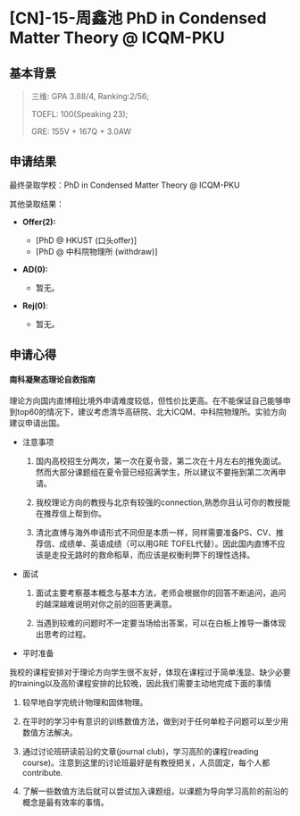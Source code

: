 # \[CN\]-15-周鑫池 PhD in Condensed Matter Theory @ ICQM-PKU

## 基本背景

> 三维: GPA 3.88/4, Ranking:2/56;
>
> TOEFL: 100(Speaking 23);
>
> GRE: 155V + 167Q + 3.0AW

## 申请结果

最终录取学校：PhD in Condensed Matter Theory @ ICQM-PKU

其他录取结果：

* **Offer\(2\):**
  * \[PhD @ HKUST (口头offer)\]
  *	\[PhD @ 中科院物理所 (withdraw)\]

* **AD\(0\):**
  * 暂无。
* **Rej\(0\)**:
  * 暂无。

## 申请心得

#### 南科凝聚态理论自救指南

理论方向国内直博相比境外申请难度较低，但性价比更高。在不能保证自己能够申到top60的情况下，建议考虑清华高研院、北大ICQM、中科院物理所。实验方向建议申请出国。

- 注意事项

  1. 国内高校招生分两次，第一次在夏令营，第二次在十月左右的推免面试。然而大部分课题组在夏令营已经招满学生，所以建议不要拖到第二次再申请。

  2. 我校理论方向的教授与北京有较强的connection,熟悉你且认可你的教授能在推荐信上帮到你。

  3. 清北直博与海外申请形式不同但是本质一样，同样需要准备PS、CV、推荐信、成绩单、英语成绩（可以用GRE TOFEL代替）。因此国内直博不应该是走投无路时的救命稻草，而应该是权衡利弊下的理性选择。

- 面试

  1. 面试主要考察基本概念与基本方法，老师会根据你的回答不断追问，追问的越深越难说明对你之前的回答更满意。

  2. 当遇到较难的问题时不一定要当场给出答案，可以在白板上推导一番体现出思考的过程。


-	平时准备

  我校的课程安排对于理论方向学生很不友好，体现在课程过于简单浅显、缺少必要的training以及高阶课程安排的比较晚，因此我们需要主动地完成下面的事情

  1. 较早地自学完统计物理和固体物理。

  2. 在平时的学习中有意识的训练数值方法，做到对于任何单粒子问题可以至少用数值方法解决。

  3. 通过讨论班研读前沿的文章(journal club)，学习高阶的课程(reading course)。注意到这里的讨论班最好是有教授把关，人员固定，每个人都contribute.

  4. 了解一些数值方法后就可以尝试加入课题组，以课题为导向学习高阶的前沿的概念是最有效率的事情。
